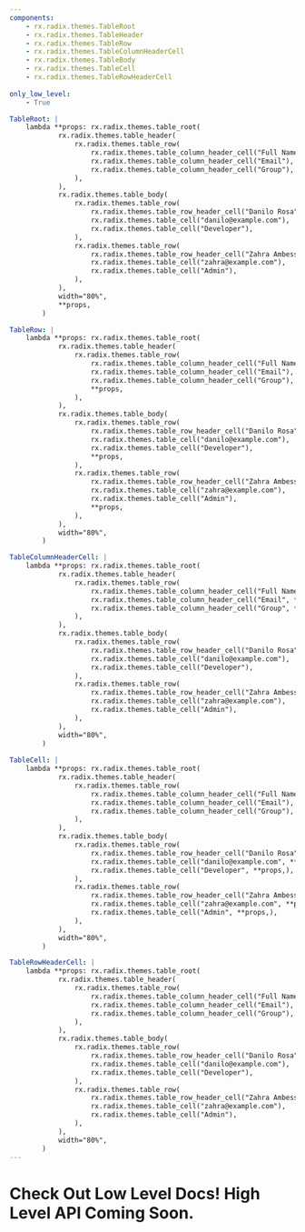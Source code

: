 ```yaml
---
components:
    - rx.radix.themes.TableRoot
    - rx.radix.themes.TableHeader
    - rx.radix.themes.TableRow
    - rx.radix.themes.TableColumnHeaderCell
    - rx.radix.themes.TableBody
    - rx.radix.themes.TableCell
    - rx.radix.themes.TableRowHeaderCell
   
only_low_level:
    - True

TableRoot: |
    lambda **props: rx.radix.themes.table_root(
            rx.radix.themes.table_header(
                rx.radix.themes.table_row(
                    rx.radix.themes.table_column_header_cell("Full Name"),
                    rx.radix.themes.table_column_header_cell("Email"),
                    rx.radix.themes.table_column_header_cell("Group"),
                ),
            ),
            rx.radix.themes.table_body(
                rx.radix.themes.table_row(
                    rx.radix.themes.table_row_header_cell("Danilo Rosa"),
                    rx.radix.themes.table_cell("danilo@example.com"),
                    rx.radix.themes.table_cell("Developer"),
                ),
                rx.radix.themes.table_row(
                    rx.radix.themes.table_row_header_cell("Zahra Ambessa"),
                    rx.radix.themes.table_cell("zahra@example.com"),
                    rx.radix.themes.table_cell("Admin"),
                ),
            ),
            width="80%",
            **props,
        )

TableRow: |
    lambda **props: rx.radix.themes.table_root(
            rx.radix.themes.table_header(
                rx.radix.themes.table_row(
                    rx.radix.themes.table_column_header_cell("Full Name"),
                    rx.radix.themes.table_column_header_cell("Email"),
                    rx.radix.themes.table_column_header_cell("Group"),
                    **props,
                ),
            ),
            rx.radix.themes.table_body(
                rx.radix.themes.table_row(
                    rx.radix.themes.table_row_header_cell("Danilo Rosa"),
                    rx.radix.themes.table_cell("danilo@example.com"),
                    rx.radix.themes.table_cell("Developer"),
                    **props,
                ),
                rx.radix.themes.table_row(
                    rx.radix.themes.table_row_header_cell("Zahra Ambessa"),
                    rx.radix.themes.table_cell("zahra@example.com"),
                    rx.radix.themes.table_cell("Admin"),
                    **props,
                ),
            ),
            width="80%",
        )

TableColumnHeaderCell: |
    lambda **props: rx.radix.themes.table_root(
            rx.radix.themes.table_header(
                rx.radix.themes.table_row(
                    rx.radix.themes.table_column_header_cell("Full Name", **props,),
                    rx.radix.themes.table_column_header_cell("Email", **props,),
                    rx.radix.themes.table_column_header_cell("Group", **props,),
                ),
            ),
            rx.radix.themes.table_body(
                rx.radix.themes.table_row(
                    rx.radix.themes.table_row_header_cell("Danilo Rosa"),
                    rx.radix.themes.table_cell("danilo@example.com"),
                    rx.radix.themes.table_cell("Developer"),
                ),
                rx.radix.themes.table_row(
                    rx.radix.themes.table_row_header_cell("Zahra Ambessa"),
                    rx.radix.themes.table_cell("zahra@example.com"),
                    rx.radix.themes.table_cell("Admin"),
                ),
            ),
            width="80%",
        )
    
TableCell: |
    lambda **props: rx.radix.themes.table_root(
            rx.radix.themes.table_header(
                rx.radix.themes.table_row(
                    rx.radix.themes.table_column_header_cell("Full Name"),
                    rx.radix.themes.table_column_header_cell("Email"),
                    rx.radix.themes.table_column_header_cell("Group"),
                ),
            ),
            rx.radix.themes.table_body(
                rx.radix.themes.table_row(
                    rx.radix.themes.table_row_header_cell("Danilo Rosa"),
                    rx.radix.themes.table_cell("danilo@example.com", **props,),
                    rx.radix.themes.table_cell("Developer", **props,),
                ),
                rx.radix.themes.table_row(
                    rx.radix.themes.table_row_header_cell("Zahra Ambessa"),
                    rx.radix.themes.table_cell("zahra@example.com", **props,),
                    rx.radix.themes.table_cell("Admin", **props,),
                ),
            ),
            width="80%",
        )

TableRowHeaderCell: |
    lambda **props: rx.radix.themes.table_root(
            rx.radix.themes.table_header(
                rx.radix.themes.table_row(
                    rx.radix.themes.table_column_header_cell("Full Name"),
                    rx.radix.themes.table_column_header_cell("Email"),
                    rx.radix.themes.table_column_header_cell("Group"),
                ),
            ),
            rx.radix.themes.table_body(
                rx.radix.themes.table_row(
                    rx.radix.themes.table_row_header_cell("Danilo Rosa", **props,),
                    rx.radix.themes.table_cell("danilo@example.com"),
                    rx.radix.themes.table_cell("Developer"),
                ),
                rx.radix.themes.table_row(
                    rx.radix.themes.table_row_header_cell("Zahra Ambessa", **props,),
                    rx.radix.themes.table_cell("zahra@example.com"),
                    rx.radix.themes.table_cell("Admin"),
                ),
            ),
            width="80%",
        )
---
```


# Check Out Low Level Docs! High Level API Coming Soon.
